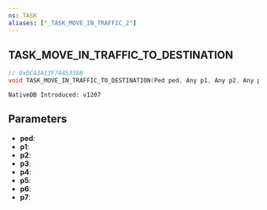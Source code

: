 ```yaml
---
ns: TASK
aliases: ["_TASK_MOVE_IN_TRAFFIC_2"]
---
```

## TASK_MOVE_IN_TRAFFIC_TO_DESTINATION

```c
// 0xDCA3A13F7A45338B
void TASK_MOVE_IN_TRAFFIC_TO_DESTINATION(Ped ped, Any p1, Any p2, Any p3, Any p4, Any p5, Any p6, Any p7);
```

```
NativeDB Introduced: v1207
```

## Parameters
* **ped**:
* **p1**:
* **p2**:
* **p3**:
* **p4**:
* **p5**:
* **p6**:
* **p7**:
